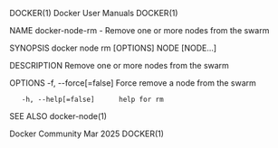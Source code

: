 DOCKER(1)							      Docker User Manuals							     DOCKER(1)

NAME
       docker-node-rm - Remove one or more nodes from the swarm

SYNOPSIS
       docker node rm [OPTIONS] NODE [NODE...]

DESCRIPTION
       Remove one or more nodes from the swarm

OPTIONS
       -f, --force[=false]	Force remove a node from the swarm

       -h, --help[=false]      help for rm

SEE ALSO
       docker-node(1)

Docker Community							   Mar 2025								     DOCKER(1)
